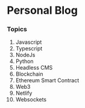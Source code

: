 # Personal Blog

### Topics

1. Javascript
2. Typescript
3. NodeJs
4. Python
5. Headless CMS
6. Blockchain
7. Ethereum Smart Contract
8. Web3
9. Netlify
10. Websockets
